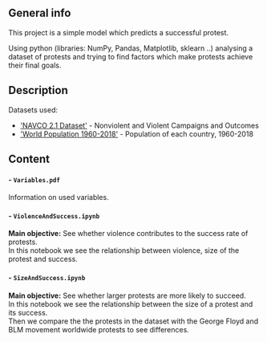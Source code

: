 ## General info
This project is a simple model which predicts a successful protest.

Using python (libraries: NumPy, Pandas, Matplotlib, sklearn ..) analysing a dataset of protests and trying to find factors which make protests achieve their final goals.

## Description
Datasets used:
  - ['NAVCO 2.1 Dataset'](https://dataverse.harvard.edu/dataset.xhtml?persistentId=doi:10.7910/DVN/MHOXDV) - Nonviolent and Violent Campaigns and Outcomes
  - ['World Population 1960-2018'](https://www.kaggle.com/imdevskp/world-population-19602018) - Population of each country, 1960-2018

## Content

#### - `Variables.pdf` <br /> 
Information on used variables.

#### - `ViolenceAndSuccess.ipynb` <br />
 __Main objective:__ See whether violence contributes to the success rate of protests.  <br />
 In this notebook we see the relationship between violence, size of the protest and success.
 
#### - `SizeAndSuccess.ipynb` <br />
 __Main objective:__ See whether larger protests are more likely to succeed.  <br />
 In this notebook we see the relationship between the size of a protest and its success. <br />
 Then we compare the the protests in the dataset with the George Floyd and BLM movement worldwide protests to see differences. <br />


